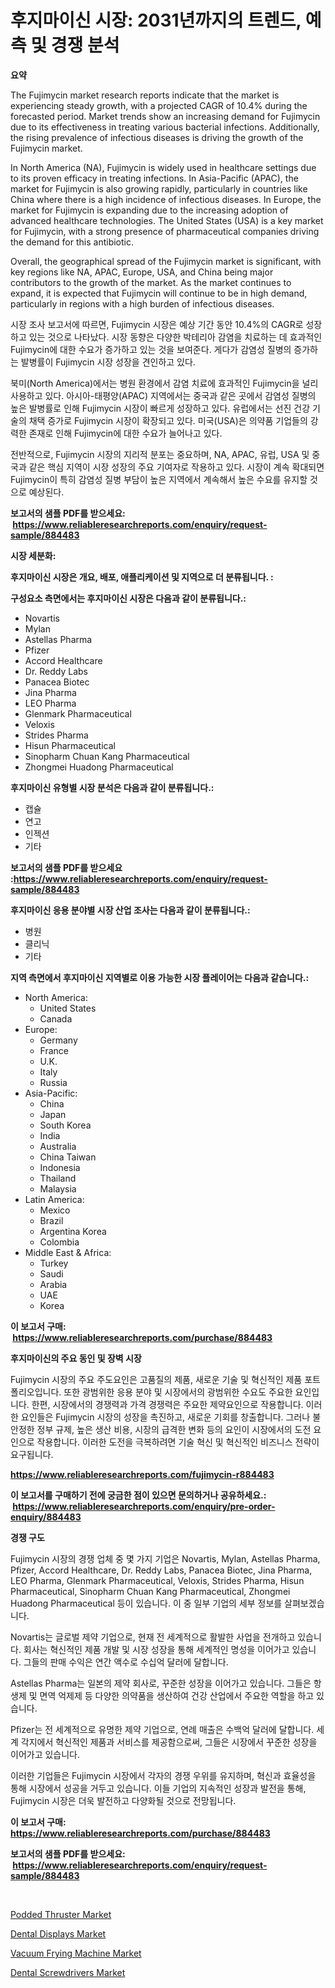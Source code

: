 <p><h1>후지마이신 시장: 2031년까지의 트렌드, 예측 및 경쟁 분석</h1></p><p><strong>요약</strong></p>
<p><p>The Fujimycin market research reports indicate that the market is experiencing steady growth, with a projected CAGR of 10.4% during the forecasted period. Market trends show an increasing demand for Fujimycin due to its effectiveness in treating various bacterial infections. Additionally, the rising prevalence of infectious diseases is driving the growth of the Fujimycin market.</p><p>In North America (NA), Fujimycin is widely used in healthcare settings due to its proven efficacy in treating infections. In Asia-Pacific (APAC), the market for Fujimycin is also growing rapidly, particularly in countries like China where there is a high incidence of infectious diseases. In Europe, the market for Fujimycin is expanding due to the increasing adoption of advanced healthcare technologies. The United States (USA) is a key market for Fujimycin, with a strong presence of pharmaceutical companies driving the demand for this antibiotic.</p><p>Overall, the geographical spread of the Fujimycin market is significant, with key regions like NA, APAC, Europe, USA, and China being major contributors to the growth of the market. As the market continues to expand, it is expected that Fujimycin will continue to be in high demand, particularly in regions with a high burden of infectious diseases.</p><p>시장 조사 보고서에 따르면, Fujimycin 시장은 예상 기간 동안 10.4%의 CAGR로 성장하고 있는 것으로 나타났다. 시장 동향은 다양한 박테리아 감염을 치료하는 데 효과적인 Fujimycin에 대한 수요가 증가하고 있는 것을 보여준다. 게다가 감염성 질병의 증가하는 발병률이 Fujimycin 시장 성장을 견인하고 있다.</p><p>북미(North America)에서는 병원 환경에서 감염 치료에 효과적인 Fujimycin을 널리 사용하고 있다. 아시아-태평양(APAC) 지역에서는 중국과 같은 곳에서 감염성 질병의 높은 발병률로 인해 Fujimycin 시장이 빠르게 성장하고 있다. 유럽에서는 선진 건강 기술의 채택 증가로 Fujimycin 시장이 확장되고 있다. 미국(USA)은 의약품 기업들의 강력한 존재로 인해 Fujimycin에 대한 수요가 늘어나고 있다.</p><p>전반적으로, Fujimycin 시장의 지리적 분포는 중요하며, NA, APAC, 유럽, USA 및 중국과 같은 핵심 지역이 시장 성장의 주요 기여자로 작용하고 있다. 시장이 계속 확대되면 Fujimycin이 특히 감염성 질병 부담이 높은 지역에서 계속해서 높은 수요를 유지할 것으로 예상된다.</p></p>
<p><strong>보고서의 샘플 PDF를 받으세요: &nbsp;<a href="https://www.reliableresearchreports.com/enquiry/request-sample/884483">https://www.reliableresearchreports.com/enquiry/request-sample/884483</a></strong></p>
<p><strong>시장 세분화:</strong></p>
<p><strong> 후지마이신 시장은 개요, 배포, 애플리케이션 및 지역으로 더 분류됩니다. :</strong></p>
<p><strong>구성요소 측면에서는 후지마이신 시장은 다음과 같이 분류됩니다.:</strong></p>
<p><ul><li>Novartis</li><li>Mylan</li><li>Astellas Pharma</li><li>Pfizer</li><li>Accord Healthcare</li><li>Dr. Reddy Labs</li><li>Panacea Biotec</li><li>Jina Pharma</li><li>LEO Pharma</li><li>Glenmark Pharmaceutical</li><li>Veloxis</li><li>Strides Pharma</li><li>Hisun Pharmaceutical</li><li>Sinopharm Chuan Kang Pharmaceutical</li><li>Zhongmei Huadong Pharmaceutical</li></ul></p>
<p><strong> 후지마이신 유형별 시장 분석은 다음과 같이 분류됩니다.:</strong></p>
<p><ul><li>캡슐</li><li>연고</li><li>인젝션</li><li>기타</li></ul></p>
<p><strong>보고서의 샘플 PDF를 받으세요 :<a href="https://www.reliableresearchreports.com/enquiry/request-sample/884483">https://www.reliableresearchreports.com/enquiry/request-sample/884483</a></strong></p>
<p><strong> 후지마이신 응용 분야별 시장 산업 조사는 다음과 같이 분류됩니다.:</strong></p>
<p><ul><li>병원</li><li>클리닉</li><li>기타</li></ul></p>
<p><strong>지역 측면에서 후지마이신 지역별로 이용 가능한 시장 플레이어는 다음과 같습니다.:</strong></p>
<p><ul>
    <li>
        North America:
        <ul>
            <li>United States</li>
            <li>Canada</li>
        </ul>
    </li>
    <li>
        Europe:
        <ul>
            <li>Germany</li>
            <li>France</li>
            <li>U.K.</li>
            <li>Italy</li>
            <li>Russia</li>
        </ul>
    </li>
    <li>
        Asia-Pacific:
        <ul>
            <li>China</li>
            <li>Japan</li>
            <li>South Korea</li>
            <li>India</li>
            <li>Australia</li>
            <li>China Taiwan</li>
            <li>Indonesia</li>
            <li>Thailand</li>
            <li>Malaysia</li>
        </ul>
    </li>
    <li>
        Latin America:
        <ul>
            <li>Mexico</li>
            <li>Brazil</li>
            <li>Argentina Korea</li>
            <li>Colombia</li>
        </ul>
    </li>
    <li>
        Middle East & Africa:
        <ul>
            <li>Turkey</li>
            <li>Saudi</li>
            <li>Arabia</li>
            <li>UAE</li>
            <li>Korea</li>
        </ul>
    </li>
    </ul></p>
<p><strong>이 보고서 구매: &nbsp;<a href="https://www.reliableresearchreports.com/purchase/884483">https://www.reliableresearchreports.com/purchase/884483</a></strong></p>
<p><strong>후지마이신의 주요 동인 및 장벽 시장</strong></p>
<p><p>Fujimycin 시장의 주요 주도요인은 고품질의 제품, 새로운 기술 및 혁신적인 제품 포트폴리오입니다. 또한 광범위한 응용 분야 및 시장에서의 광범위한 수요도 주요한 요인입니다. 한편, 시장에서의 경쟁력과 가격 경쟁력은 주요한 제약요인으로 작용합니다. 이러한 요인들은 Fujimycin 시장의 성장을 촉진하고, 새로운 기회를 창출합니다. 그러나 불안정한 정부 규제, 높은 생산 비용, 시장의 급격한 변화 등의 요인이 시장에서의 도전 요인으로 작용합니다. 이러한 도전을 극복하려면 기술 혁신 및 혁신적인 비즈니스 전략이 요구됩니다.</p></p>
<p><strong><a href="https://www.reliableresearchreports.com/fujimycin-r884483">https://www.reliableresearchreports.com/fujimycin-r884483</a></strong></p>
<p><strong>이 보고서를 구매하기 전에 궁금한 점이 있으면 문의하거나 공유하세요.: &nbsp;<a href="https://www.reliableresearchreports.com/enquiry/pre-order-enquiry/884483">https://www.reliableresearchreports.com/enquiry/pre-order-enquiry/884483</a></strong></p>
<p><strong>경쟁 구도</strong></p>
<p><p>Fujimycin 시장의 경쟁 업체 중 몇 가지 기업은 Novartis, Mylan, Astellas Pharma, Pfizer, Accord Healthcare, Dr. Reddy Labs, Panacea Biotec, Jina Pharma, LEO Pharma, Glenmark Pharmaceutical, Veloxis, Strides Pharma, Hisun Pharmaceutical, Sinopharm Chuan Kang Pharmaceutical, Zhongmei Huadong Pharmaceutical 등이 있습니다. 이 중 일부 기업의 세부 정보를 살펴보겠습니다.</p><p>Novartis는 글로벌 제약 기업으로, 현재 전 세계적으로 활발한 사업을 전개하고 있습니다. 회사는 혁신적인 제품 개발 및 시장 성장을 통해 세계적인 명성을 이어가고 있습니다. 그들의 판매 수익은 연간 액수로 수십억 달러에 달합니다.</p><p>Astellas Pharma는 일본의 제약 회사로, 꾸준한 성장을 이어가고 있습니다. 그들은 항생제 및 면역 억제제 등 다양한 의약품을 생산하여 건강 산업에서 주요한 역할을 하고 있습니다.</p><p>Pfizer는 전 세계적으로 유명한 제약 기업으로, 연례 매출은 수백억 달러에 달합니다. 세계 각지에서 혁신적인 제품과 서비스를 제공함으로써, 그들은 시장에서 꾸준한 성장을 이어가고 있습니다.</p><p>이러한 기업들은 Fujimycin 시장에서 각자의 경쟁 우위를 유지하며, 혁신과 효율성을 통해 시장에서 성공을 거두고 있습니다. 이들 기업의 지속적인 성장과 발전을 통해, Fujimycin 시장은 더욱 발전하고 다양화될 것으로 전망됩니다.</p></p>
<p><strong>이 보고서 구매: &nbsp; <a href="https://www.reliableresearchreports.com/purchase/884483">https://www.reliableresearchreports.com/purchase/884483</a></strong></p>
<p><strong>보고서의 샘플 PDF를 받으세요: &nbsp;<a href="https://www.reliableresearchreports.com/enquiry/request-sample/884483">https://www.reliableresearchreports.com/enquiry/request-sample/884483</a></strong><strong></strong></p>
<p>&nbsp;</p>
<p><p><a href="https://github.com/changoleonlaverguenzanoexiste/Market-Research-Report-List-2/blob/main/podded-thruster-market.md">Podded Thruster Market</a></p><p><a href="https://www.linkedin.com/pulse/dental-displays-market-research-report-its-history-forecast-uwyoe?trackingId=%2BNOUvlH%2BSxaGGlXNxrJzjg%3D%3D">Dental Displays Market</a></p><p><a href="https://github.com/dimitrishawkinswaynenp91rgz/Market-Research-Report-List-2/blob/main/vacuum-frying-machine-market.md">Vacuum Frying Machine Market</a></p><p><a href="https://www.linkedin.com/pulse/dental-screwdrivers-market-furnishes-information-share-lh0re?trackingId=hRWTR2rJGOxQfk8qO5MylQ%3D%3D">Dental Screwdrivers Market</a></p></p>